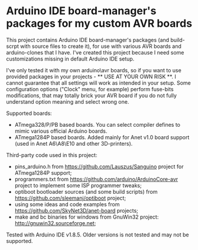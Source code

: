 # Arduino IDE board-manager's packages for my custom AVR boards

This project contains Arduino IDE board-manager's packages (and build-scrpt with source files to create it),
for use with various AVR boards and arduino-clones that I have.
I've created this project because I need some customizations missing in default Arduino IDE setup.

I've only tested it with my own arduino\avr boards, so if you want to use provided packages in your projects - ** USE AT YOUR OWN RISK **.
I cannot guarantee that all settings will work as intended in your setup.
Some configuration options ("Clock" menu, for example) perform fuse-bits modifications,
that may totally brick your AVR board if you do not fully understand option meaning and select wrong one.

Supported boards:
 - ATmega328/P/PB based boards. You can select compiler defines to mimic various official Arduino boards.
 - ATmega1284P based boards. Added mainly for Anet v1.0 board support (used in Anet A6\A8\E10 and other 3D-printers).

Third-party code used in this project:
 - pins_arduino.h from https://github.com/Lauszus/Sanguino project for ATmega1284P support;
 - programmers.txt from https://github.com/arduino/ArduinoCore-avr project to implement some ISP programmer tweaks;
 - optiboot bootloader sources (and some build scripts) from https://github.com/sleemanj/optiboot project;
 - using some ideas and code examples from https://github.com/SkyNet3D/anet-board projects;
 - make and bc binaries for windows from GnuWin32 project: http://gnuwin32.sourceforge.net;

Tested with Arduino IDE v1.8.5.
Older versions is not tested and may not be supported.

